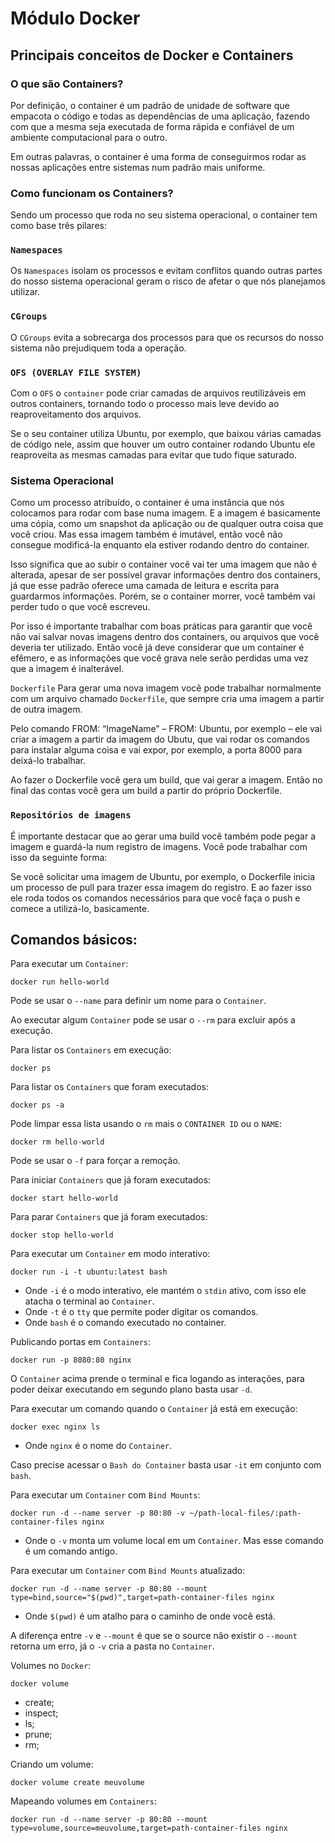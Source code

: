 # Módulo Docker

## Principais conceitos de Docker e Containers

### O que são Containers?
Por definição, o container é um padrão de unidade de software que empacota o código e todas as dependências de uma aplicação, fazendo com que a mesma seja executada de forma rápida e confiável de um ambiente computacional para o outro.

Em outras palavras, o container é uma forma de conseguirmos rodar as nossas aplicações entre sistemas num padrão mais uniforme.

### Como funcionam os Containers?
Sendo um processo que roda no seu sistema operacional, o container tem como base três pilares:

### `Namespaces`
Os `Namespaces` isolam os processos e evitam conflitos quando outras partes do nosso sistema operacional geram o risco de afetar o que nós planejamos utilizar.

### `CGroups`
O `CGroups` evita a sobrecarga dos processos para que os recursos do nosso sistema não prejudiquem toda a operação.

### `OFS (OVERLAY FILE SYSTEM)`
Com o `OFS` o `container` pode criar camadas de arquivos reutilizáveis em outros containers, tornando todo o processo mais leve devido ao reaproveitamento dos arquivos.

Se o seu container utiliza Ubuntu, por exemplo, que baixou várias camadas de código nele, assim que houver um outro container rodando Ubuntu ele reaproveita as mesmas camadas para evitar que tudo fique saturado.

### Sistema Operacional
Como um processo atribuído, o container é uma instância que nós colocamos para rodar com base numa imagem. E a imagem é basicamente uma cópia, como um snapshot da aplicação ou de qualquer outra coisa que você criou. Mas essa imagem também é imutável, então você não consegue modificá-la enquanto ela estiver rodando dentro do container.

Isso significa que ao subir o container você vai ter uma imagem que não é alterada, apesar de ser possível gravar informações dentro dos containers, já que esse padrão oferece uma camada de leitura e escrita para guardarmos informações. Porém, se o container morrer, você também vai perder tudo o que você escreveu.

Por isso é importante trabalhar com boas práticas para garantir que você não vai salvar novas imagens dentro dos containers, ou arquivos que você deveria ter utilizado. Então você já deve considerar que um container é efêmero, e as informações que você grava nele serão perdidas uma vez que a imagem é inalterável.

`Dockerfile`
Para gerar uma nova imagem você pode trabalhar normalmente com um arquivo chamado `Dockerfile`, que sempre cria uma imagem a partir de outra imagem.

Pelo comando FROM: “ImageName” – FROM: Ubuntu, por exemplo – ele vai criar a imagem a partir da imagem do Ubutu, que vai rodar os comandos para instalar alguma coisa e vai expor, por exemplo, a porta 8000 para deixá-lo trabalhar.

Ao fazer o Dockerfile você gera um build, que vai gerar a imagem. Então no final das contas você gera um build a partir do próprio Dockerfile.

### `Repositórios de imagens`
É importante destacar que ao gerar uma build você também pode pegar a imagem e guardá-la num registro de imagens. Você pode trabalhar com isso da seguinte forma:

Se você solicitar uma imagem de Ubuntu, por exemplo, o Dockerfile inicia um processo de pull para trazer essa imagem do registro. E ao fazer isso ele roda todos os comandos necessários para que você faça o push e comece a utilizá-lo, basicamente.

## Comandos básicos:

Para executar um `Container`:
```shell
docker run hello-world
```
Pode se usar o `--name` para definir um nome para o `Container`.

Ao executar algum `Container` pode se usar o `--rm` para excluir após a execução.

Para listar os `Containers` em execução:
```shell
docker ps
```

Para listar os `Containers` que foram executados:
```shell
docker ps -a
```

Pode limpar essa lista usando o `rm` mais o `CONTAINER ID` ou o `NAME`:
```shell
docker rm hello-world
```
Pode se usar o `-f` para forçar a remoção.

Para iniciar `Containers` que já foram executados:
```shell
docker start hello-world
```

Para parar `Containers` que já foram executados:
```shell
docker stop hello-world
```

Para executar um `Container` em modo interativo:
```shell
docker run -i -t ubuntu:latest bash
```
- Onde `-i` é o modo interativo, ele mantém o `stdin` ativo, com isso ele atacha o terminal ao `Container`.
- Onde `-t` é o `tty` que permite poder digitar os comandos.
- Onde `bash` é o comando executado no container.

Publicando portas em `Containers`:
```shell
docker run -p 8080:80 nginx
```
O `Container` acima prende o terminal e fica logando as interações, para poder deixar executando em segundo plano basta usar `-d`.

Para executar um comando quando o `Container` já está em execução:
```shell
docker exec nginx ls
```
- Onde `nginx` é o nome do `Container`.

Caso precise acessar o `Bash do Container` basta usar `-it` em conjunto com `bash`.

Para executar um `Container` com `Bind Mounts`:
```shell
docker run -d --name server -p 80:80 -v ~/path-local-files/:path-container-files nginx
```
- Onde o `-v` monta um volume local em um `Container`. Mas esse comando é um comando antigo.

Para executar um `Container` com `Bind Mounts` atualizado:
```shell
docker run -d --name server -p 80:80 --mount type=bind,source="$(pwd)",target=path-container-files nginx
```
- Onde `$(pwd)` é um atalho para o caminho de onde você está.

A diferença entre `-v` e `--mount` é que se o source não existir o `--mount` retorna um erro, já o `-v` cria a pasta no `Container`.

Volumes no `Docker`:
```shell
docker volume
```
- create;
- inspect;
- ls;
- prune;
- rm;

Criando um volume:

```shell
docker volume create meuvolume
```

Mapeando volumes em `Containers`:
```shell
docker run -d --name server -p 80:80 --mount type=volume,source=meuvolume,target=path-container-files nginx
```
